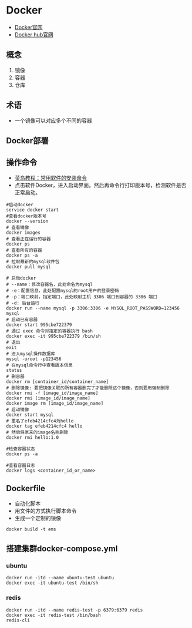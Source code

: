# Docker

- [Docker官网](https://www.docker.com/)
- [Docker hub官网](https://hub.docker.com/)

## 概念

1. 镜像
2. 容器
3. 仓库

## 术语

- 一个镜像可以对应多个不同的容器

## Docker部署



## 操作命令

- [菜鸟教程：常用软件的安装命令](https://www.runoob.com/docker/docker-install-ubuntu.html)
- 点击软件Docker，进入启动界面。然后再命令行打印版本号，检测软件是否正常启动。

```shell
#启动docker
service docker start 
#查看docker版本号
docker --version
# 查看镜像
docker images
# 查看正在运行的容器
docker ps 
# 查看所有的容器
docker ps -a 
# 拉取最新的mysql软件包
docker pull mysql

# 启动docker
# --name：修改容器名，此处命名为mysql
# -e：配置信息，此处配置mysql的root用户的登录密码
# -p：端口映射，指定端口，此处映射主机 3306 端口到容器的 3306 端口
# -d: 后台运行
docker run --name mysql -p 3306:3306 -e MYSQL_ROOT_PASSWORD=123456 mysql
# 启动已有容器
docker start 995cbe722379
# 通过 exec 命令对指定的容器执行 bash
docker exec -it 995cbe722379 /bin/sh
# 退出
exit
# 进入mysql操作数据库
mysql -uroot -p123456
# 在mysql命令行中查看版本信息
status
# 删容器
docker rm [container_id/container_name]
# 删除镜像: 要把镜像关联的所有容器删完了才能删除这个镜像，否则要用强制删除
docker rmi -f [image_id/image_name]
docker rmi [image_id/image_name] 
docker image rm [image_id/image_name]
# 启动镜像
docker start mysql
# 重名了efeb4214cfc4为hello
docker tag efeb4214cfc4 hello
# 然后将原来的image名称删除
docker rmi hello:1.0

#检查容器状态
docker ps -a

#查看容器日志
docker logs <container_id_or_name>
```

## Dockerfile

- 自动化脚本
- 用文件的方式执行脚本命令
- 生成一个定制的镜像

```shell
docker build -t ems
```

## 搭建集群docker-compose.yml

### ubuntu

```shell
docker run -itd --name ubuntu-test ubuntu
docker exec -it ubuntu-test /bin/sh
```

### redis

```shell
docker run -itd --name redis-test -p 6379:6379 redis
docker exec -it redis-test /bin/bash
redis-cli
```

